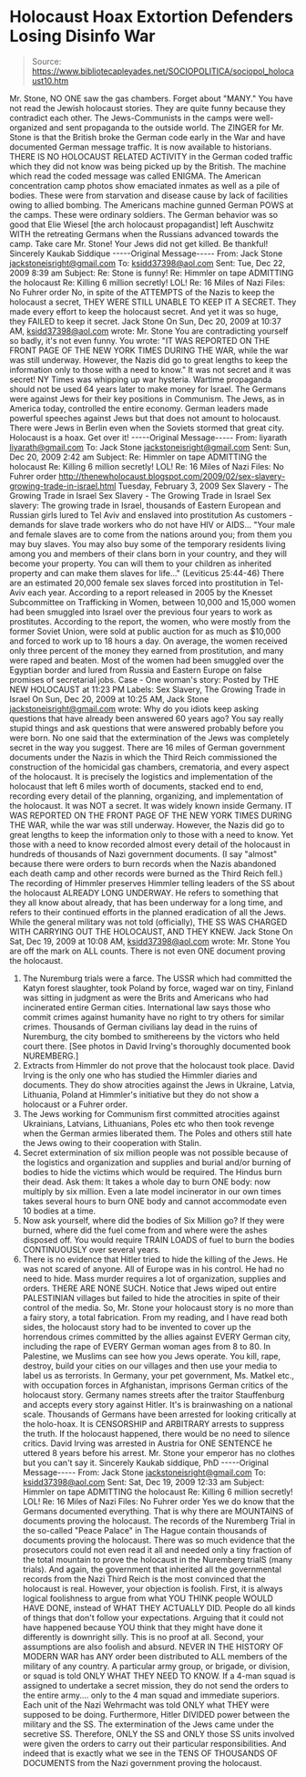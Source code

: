 # Holocaust Hoax Extortion Defenders Losing Disinfo War

> Source: https://www.bibliotecapleyades.net/SOCIOPOLITICA/sociopol_holocaust10.htm

Mr. Stone,
NO ONE saw the gas chambers. Forget about
"MANY."
You have not read the Jewish holocaust stories. They are quite funny
because they contradict each other. The Jews-Communists in the camps
were well-organized and sent propaganda to the outside world.
The ZINGER for Mr. Stone is that the British broke the German code early
in the War and have documented German message traffic. It is now
available to historians.
THERE IS NO HOLOCAUST RELATED ACTIVITY in the German coded traffic which
they did not know was being picked up by the British. The machine which
read the coded message was called ENIGMA.
The American concentration camp photos show emaciated inmates as well as
a pile of bodies. These were from starvation and disease cause by lack
of facilities owing to allied bombing. The Americans machine gunned
German POWS at the camps. These were ordinary soldiers.
The German behavior was so good that Elie Wiesel [the arch
holocaust propagandist] left Auschwitz WITH the retreating Germans
when the Russians advanced towards the camp.
Take care Mr. Stone!
Your Jews did not get killed. Be thankful!
Sincerely
Kaukab Siddique
-----Original Message-----
From: Jack Stone <jackstoneisright@gmail.com>
To: ksidd37398@aol.com
Sent: Tue, Dec 22, 2009 8:39 am
Subject: Re: Stone is funny!
Re: Himmler on tape ADMITTING the holocaust
Re: Killing 6 million secretly! LOL!
Re: 16 Miles of Nazi Files: No Fuhrer order
No, in spite of the ATTEMPTS of the Nazis to keep the holocaust a
secret, THEY WERE STILL UNABLE TO KEEP IT A SECRET. They made every
effort to keep the holocaust secret.
And yet it was so huge, they FAILED to keep it secret.
Jack Stone
On Sun, Dec 20, 2009 at 10:37 AM,
<ksidd37398@aol.com> wrote:
Mr. Stone
You are contradicting yourself so badly, it's not even funny.
You wrote:
"IT WAS REPORTED ON THE FRONT PAGE OF
THE NEW YORK TIMES DURING THE WAR, while the war was still underway.
However, the Nazis did go to great lengths to keep the information
only to those with a need to know."
It was not secret and it was secret!
NY Times was whipping up war hysteria. Wartime propaganda should not be
used 64 years later to make money for Israel.
The Germans were against Jews for their key positions in Communism. The
Jews, as in America today, controlled the entire economy. German leaders
made powerful speeches against Jews but that does not amount to
holocaust. There were Jews in Berlin even when the Soviets stormed that
great city.
Holocaust is a hoax. Get over it!
-----Original Message-----
From: liyarath <liyarath@gmail.com>
To: Jack Stone <jackstoneisright@gmail.com>
Sent: Sun, Dec 20, 2009 2:42 am
Subject: Re: Himmler on tape ADMITTING the holocaust
Re: Killing 6 million secretly! LOL!
Re: 16 Miles of Nazi Files: No Fuhrer order
http://thenewholocaust.blogspot.com/2009/02/sex-slavery-growing-trade-in-israel.html
Tuesday, February 3, 2009
Sex Slavery - The Growing Trade in Israel
Sex Slavery - The Growing Trade in Israel
Sex slavery: The growing trade in Israel, thousands of Eastern European
and Russian girls lured to Tel Aviv and enslaved into prostitution
As customers - demands for slave trade workers who do not have
HIV or AIDS...
"Your male and female slaves are to come
from the nations around you; from them you may buy slaves. You may
also buy some of the temporary residents living among you and
members of their clans born in your country, and they will become
your property. You can will them to your children as inherited
property and can make them slaves for life..."
(Leviticus 25:44-46)
There are an estimated 20,000 female sex
slaves forced into prostitution in Tel-Aviv each year.
According to a report released in 2005 by
the Knesset Subcommittee on Trafficking in Women, between 10,000
and 15,000 women had been smuggled into Israel over the previous four
years to work as prostitutes.
According to the report, the women, who were
mostly from the former Soviet Union, were sold at public auction for as
much as $10,000 and forced to work up to 18 hours a day. On average, the
women received only three percent of the money they earned from
prostitution, and many were raped and beaten.
Most of the women had been smuggled over the
Egyptian border and lured from Russia and Eastern Europe on false
promises of secretarial jobs.
Case - One woman's story:
Posted by THE NEW HOLOCAUST at 11:23
PM
Labels: Sex Slavery, The Growing Trade in Israel
On Sun, Dec 20, 2009 at 10:25 AM, Jack Stone <jackstoneisright@gmail.com>
wrote:
Why do you idiots keep asking questions that have already been answered
60 years ago?
You say really stupid things and ask questions that were answered
probably before you were born. No one said that the extermination of the
Jews was completely secret in the way you suggest.
There are 16 miles of German government documents under the Nazis in
which the Third Reich commissioned the construction of the homicidal gas
chambers, crematoria, and every aspect of the holocaust.
It is precisely the logistics and implementation of the holocaust that
left 6 miles worth of documents, stacked end to end, recording every
detail of the planning, organizing, and implementation of the holocaust.
It was NOT a secret. It was widely known inside Germany.
IT WAS REPORTED ON THE FRONT PAGE OF THE NEW YORK TIMES DURING THE WAR,
while the war was still underway.
However, the Nazis did go to great lengths to keep the information only
to those with a need to know.
Yet those with a need to know recorded almost every detail of the
holocaust in hundreds of thousands of Nazi government documents. (I say
"almost" because there were orders to burn records when the Nazis
abandoned each death camp and other records were burned as the Third
Reich fell.)
The recording of Himmler preserves Himmler telling leaders of the SS
about the holocaust ALREADY LONG UNDERWAY. He refers to something that
they all know about already, that has been underway for a long time, and
refers to their continued efforts in the planned eradication of all the
Jews.
While the general military was not told (officially), THE SS WAS CHARGED
WITH CARRYING OUT THE HOLOCAUST, AND THEY KNEW.
Jack Stone
On Sat, Dec 19, 2009 at 10:08 AM, <ksidd37398@aol.com> wrote:
Mr. Stone
You are off the mark on ALL counts.
There is not even ONE document
proving the holocaust.
1. The Nuremburg trials were a farce.
The USSR which had committed the Katyn forest slaughter, took Poland
by force, waged war on tiny, Finland was sitting in judgment as were
the Brits and Americans who had incinerated entire German cities.
International law says those who commit crimes against humanity have
no right to try others for similar crimes. Thousands of German
civilians lay dead in the ruins of Nuremburg, the city bombed to
smithereens by the victors who held court there. [See photos
in David Irving's thoroughly documented book
NUREMBERG.]
2. Extracts from Himmler do not prove that the holocaust took place.
David Irving is the only one who has studied the Himmler
diaries and documents. They do show atrocities against the Jews in
Ukraine, Latvia, Lithuania, Poland at Himmler's initiative but they
do not show a holocaust or a Fuhrer order.
3. The Jews working for Communism first committed atrocities against
Ukrainians, Latvians, Lithuanians, Poles etc who then took revenge
when the German armies liberated them. The Poles and others still
hate the Jews owing to their cooperation with Stalin.
4. Secret extermination of six million people was not possible
because of the logistics and organization and supplies and burial
and/or burning of bodies to hide the victims which would be
required. The Hindus burn their dead. Ask them: It takes a whole day
to burn ONE body: now multiply by six million. Even a late model
incinerator in our own times takes several hours to burn ONE body
and cannot accommodate even 10 bodies at a time.
5. Now ask yourself, where did the bodies of Six Million go? If they
were burned, where did the fuel come from and where were the ashes
disposed off. You would require TRAIN LOADS of fuel to burn the
bodies CONTINUOUSLY over several years.
6. There is no evidence that Hitler tried to hide the killing of the
Jews. He was not scared of anyone. All of Europe was in his control.
He had no need to hide. Mass murder requires a lot of organization,
supplies and orders. THERE ARE NONE SUCH. Notice that Jews wiped out
entire PALESTINIAN villages but failed to hide the atrocities in
spite of their control of the media.
So, Mr. Stone your holocaust story is no
more than a fairy story, a total fabrication.
From my reading, and I have read both sides, the holocaust story had to
be invented to cover up the horrendous crimes committed by the allies
against EVERY German city, including the rape of EVERY German woman ages
from 8 to 80.
In Palestine, we Muslims can see how you Jews operate. You kill, rape,
destroy, build your cities on our villages and then use your media to
label us as terrorists.
In Germany, your pet government, Ms. Matkel etc., with occupation forces
in Afghanistan, imprisons German critics of the holocaust story. Germany
names streets after the traitor Stauffenburg and accepts every story
against Hitler. It's is brainwashing on a national scale. Thousands of
Germans have been arrested for looking critically at the holo-hoax.
It is CENSORSHIP and ARBITRARY arrests to
suppress the truth. If the holocaust happened, there would be no need to
silence critics. David Irving was arrested in Austria for ONE SENTENCE
he uttered 8 years before his arrest.
Mr. Stone your emperor has no clothes but you can't say it.
Sincerely
Kaukab siddique, PhD
-----Original Message-----
From: Jack Stone <jackstoneisright@gmail.com>
To: ksidd37398@aol.com
Sent: Sat, Dec 19, 2009 12:33 am
Subject: Himmler on tape ADMITTING the holocaust
Re: Killing 6 million secretly! LOL!
Re: 16 Miles of Nazi Files: No Fuhrer order
Yes we do know that the Germans documented everything.
That is why there are MOUNTAINS of documents proving the holocaust. The
records of the Nuremberg Trial in the so-called "Peace Palace" in The
Hague contain thousands of documents proving the holocaust.
There was so much evidence that the prosecutors could not even read it
all and needed only a tiny fraction of the total mountain to prove the
holocaust in the Nuremberg trialS (many trials).
And again, the government that inherited all the governmental records
from the Nazi Third Reich is the most convinced that the holocaust is
real.
However, your objection is foolish.
First, it is always logical foolishness to argue from what YOU THINK
people WOULD HAVE DONE, instead of WHAT THEY ACTUALLY DID. People do all
kinds of things that don't follow your expectations. Arguing that it
could not have happened because YOU think that they might have done it
differently is downright silly. This is no proof at all.
Second, your assumptions are also foolish and absurd. NEVER IN THE
HISTORY OF MODERN WAR has ANY order been distributed to ALL members of
the military of any country.
A particular army group, or brigade, or division, or squad is told ONLY
WHAT THEY NEED TO KNOW.
If a 4-man squad is assigned to undertake a secret mission, they do not
send the orders to the entire army.... only to the 4 man squad and
immediate superiors.
Each unit of the Nazi Wehrmacht was told ONLY what THEY were supposed to
be doing. Furthermore, Hitler DIVIDED power between the military and the
SS. The extermination of the Jews came under the secretive SS.
Therefore, ONLY the SS and ONLY those SS units involved were given the
orders to carry out their particular responsibilities.
And indeed that is exactly what we see in the TENS OF THOUSANDS OF
DOCUMENTS from the Nazi government proving the holocaust.
